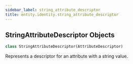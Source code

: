 ```yaml
---
sidebar_label: string_attribute_descriptor
title: entity.identity.string_attribute_descriptor
---
```


## StringAttributeDescriptor Objects

```python
class StringAttributeDescriptor(AttributeDescriptor)
```

Represents a descriptor for an attribute with a string value.

